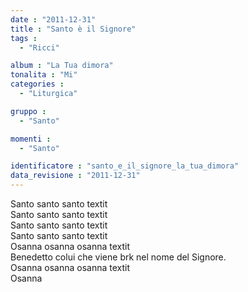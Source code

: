 ```yaml
---
date : "2011-12-31"
title : "Santo è il Signore"
tags : 
  - "Ricci"

album : "La Tua dimora"
tonalita : "Mi"
categories : 
  - "Liturgica"

gruppo : 
  - "Santo"

momenti : 
  - "Santo"

identificatore : "santo_e_il_signore_la_tua_dimora"
data_revisione : "2011-12-31"
---
```

  
  
Santo santo santo  textit  
Santo santo santo  textit  
Santo santo santo  textit  
Santo santo santo  textit  
Osanna osanna osanna  textit  
Benedetto colui che viene brk nel nome del Signore.  
Osanna osanna osanna  textit  
Osanna  
  
  
  
